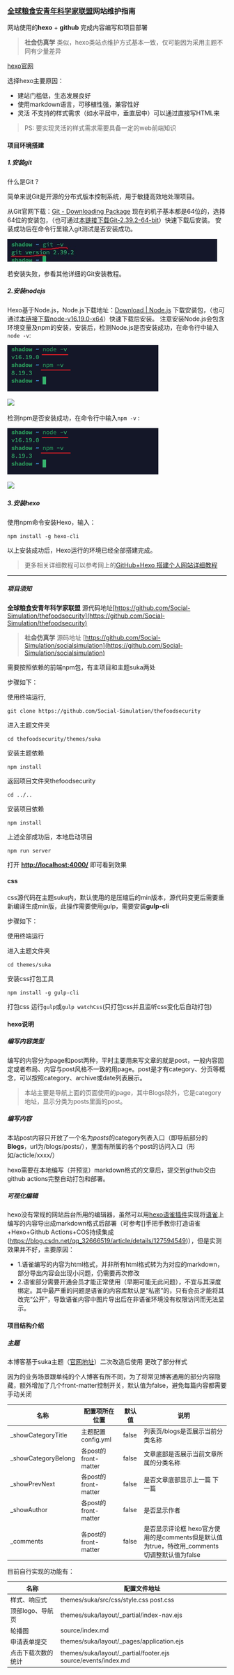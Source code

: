 ### [全球粮食安青年科学家联盟](https://thefoodsecurity.org/)网站维护指南

网站使用的**hexo** + **github** 完成内容编写和项目部署

> **社会仿真学** 类似，hexo类站点维护方式基本一致，仅可能因为采用主题不同有少量差异

[hexo官网](https://hexo.io/)

选择hexo主要原因：

- 建站门槛低，生态发展良好
- 使用markdown语言，可移植性强，兼容性好
- 灵活 不支持的样式需求（如水平居中，垂直居中）可以通过直接写HTML来

> PS: 要实现灵活的样式需求需要具备一定的web前端知识

#### 项目环境搭建 ####
##### 1.安装git
什么是Git ?

简单来说Git是开源的分布式版本控制系统，用于敏捷高效地处理项目。

从Git官网下载：[Git - Downloading Package](https://git-scm.com/download/win) 现在的机子基本都是64位的，选择64位的安装包，（也可通过[本链接下载Git-2.39.2-64-bit](https://github.com/git-for-windows/git/releases/download/v2.39.2.windows.1/Git-2.39.2-64-bit.exe)）快速下载后安装。
安装成功后在命令行里输入git测试是否安装成功。

![](/images/git-v.jpg)

若安装失败，参看其他详细的Git安装教程。


##### 2.安装nodejs

Hexo基于Node.js，Node.js下载地址：[Download | Node.js](https://nodejs.org/en/download/) 下载安装包，（也可通过[本链接下载node-v16.19.0-x64](https://nodejs.org/download/release/v16.19.0/node-v16.19.0-x64.msi)）快速下载后安装。
注意安装Node.js会包含环境变量及npm的安装，安装后，检测Node.js是否安装成功，在命令行中输入 `node -v`:

![](/images/node-v.png)


![](https://pic1.zhimg.com/v2-76ea38e9545e606f975781e47933b010_b.jpg)

检测npm是否安装成功，在命令行中输入`npm -v` :

![](/images/node-v.png)


![](https://pic2.zhimg.com/v2-bede250b8456df92475b455fda8c1dd9_b.jpg)

##### 3.安装hexo

使用npm命令安装Hexo，输入：
```
npm install -g hexo-cli
```

以上安装成功后，Hexo运行的环境已经全部搭建完成。

> 更多相关详细教程可以参考网上的[GitHub+Hexo 搭建个人网站详细教程](https://zhuanlan.zhihu.com/p/26625249/)

---

##### 项目须知 #####
**全球粮食安青年科学家联盟** 源代码地址[https://github.com/Social-Simulation/thefoodsecurity](https://github.com/Social-Simulation/thefoodsecurity)

> **社会仿真学** 源码地址 [https://github.com/Social-Simulation/socialsimulation](https://github.com/Social-Simulation/socialsimulation)

需要按照依赖的前端npm包，有主项目和主题suka两处

步骤如下：

使用终端运行,

```
git clone https://github.com/Social-Simulation/thefoodsecurity
```

进入主题文件夹
```
cd thefoodsecurity/themes/suka
```

安装主题依赖
```
npm install
```
返回项目文件夹thefoodsecurity
```
cd ../..
```
安装项目依赖
```
npm install
```

上述全部成功后，本地启动项目
```
npm run server
```

打开
**[http://localhost:4000/](http://localhost:4000/)**
即可看到效果

#### css
css源代码在主题suku内，默认使用的是压缩后的min版本，源代码变更后需要重新编译生成min版，此操作需要使用gulp，需要安装**gulp-cli**

步骤如下：

使用终端运行

进入主题文件夹
```
cd themes/suka
```

安装css打包工具
```
npm install -g gulp-cli
```
打包css
运行`gulp`或`gulp watchCss`(只打包css并且监听css变化后自动打包)


#### hexo说明 ####
##### 编写内容类型 #####
编写的内容分为page和post两种，平时主要用来写文章的就是post，一般内容固定或者布局、内容与post风格不一致的用page。post是才有category、分页等概念，可以按照category、archive或date列表展示。

> 本站主要是导航上面的页面使用的page，其中Blogs除外，它是category地址，显示分类为posts里面的post。

##### 编写内容 #####

本站post内容只开放了一个名为*posts*的category列表入口（即导航部分的**Blogs**，url为/blogs/posts/），里面有所属的各个post的访问入口（形如/acticle/xxxx/）

hexo需要在本地编写（并预览）markdown格式的文章后，提交到github交由github actions完整自动打包和部署。

##### 可视化编辑 ####

hexo没有常规的网站后台所用的编辑器，虽然可以用[hexo语雀插件](https://github.com/x-cold/yuque-hexo)实现将[语雀](https://www.yuque.com/)上编写的内容导出成markdown格式后部署（可参考[]手把手教你打造语雀+Hexo+Github Actions+COS持续集成
(https://blog.csdn.net/qq_32666519/article/details/127594549)），但是实测效果并不好，主要原因：

- 1.语雀编写的内容为html格式，并非所有html格式转为为对应的markdown，部分导出内容会出现小问题，仍需要再次修改
- 2.语雀部分需要开通会员才能正常使用（早期可能无此问题），不宜与其深度绑定。其中最严重的问题是语雀的内容库默认是“私密”的，只有会员才能将其改完“公开”，导致语雀内容中图片导出后在非语雀环境没有权限访问而无法显示。

#### 项目结构介绍 ####
##### 主题 #####
本博客基于suka主题（[官网地址](https://theme-suka.skk.moe/docs/)）二次改造后使用
更改了部分样式

因为的业务场景跟单纯的个人博客有所不同，为了将常见博客通用的部分内容隐藏，额外增加了几个front-matter控制开关，默认值为false，避免每篇内容都需要手动关闭

| 名称 | 配置项所在位置 | 默认值 | 说明 |
| --- | --- | --- | --- |
| _showCategoryTitle | 主题配置config.yml | false | 列表页/blogs是否展示当前分类名称 |
| _showCategoryBelong | 各post的front-matter | false |  文章底部是否展示当前文章所属的分类名称 |
| _showPrevNext | 各post的front-matter  | false | 是否文章底部显示上一篇 下一篇 |
| _showAuthor | 各post的front-matter | false | 是否显示作者 |
| _comments | 各post的front-matter | false | 是否显示评论框 hexo官方使用的是comments但是默认值为true，特改用_comments切调整默认值为false |

目前自行实现的功能有：

| 名称 | 配置文件地址 |
| --- | --- |
| 样式、响应式 | themes/suka/src/css/style.css post.css |
| 顶部logo、导航页 | themes/suka/layout/_partial/index-nav.ejs |
| 轮播图 | source/index.md |
| 申请表单提交 | themes/suka/layout/_pages/application.ejs |
| 点击下载次数的统计 | themes/suka/layout/_partial/footer.ejs source/events/index.md |

